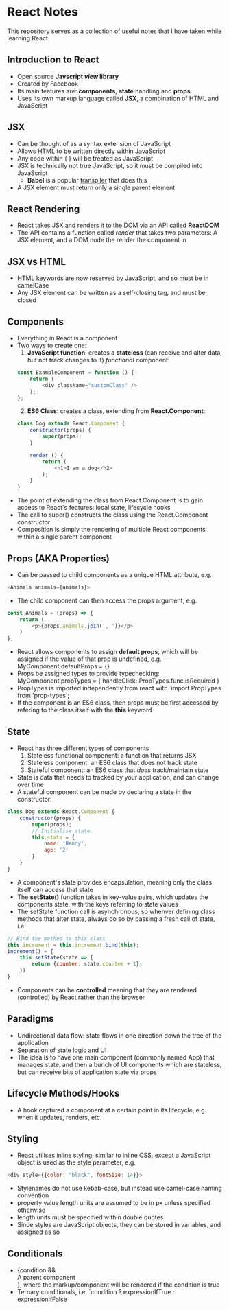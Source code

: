 # React Notes
This repository serves as a collection of useful notes that I have taken while learning React.

## Introduction to React
- Open source **Javscript *view* library**
- Created by Facebook
- Its main features are: **components**, **state** handling and **props**
- Uses its own markup language called **JSX**, a combination of HTML and JavaScript

## JSX
- Can be thought of as a syntax extension of JavaScript
- Allows HTML to be written directly within JavaScript
- Any code within { } will be treated as JavaScript
- JSX is technically not true JavaScript, so it must be compiled into JavaScript
    - **Babel** is a popular [transpiler](http://composition.al/blog/2017/07/30/what-do-people-mean-when-they-say-transpiler/) that does this
- A JSX element must return only a single parent element

## React Rendering
- React takes JSX and renders it to the DOM via an API called **ReactDOM**
- The API contains a function called *render* that takes two parameters: A JSX element, and a DOM node the render the component in

## JSX vs HTML
- HTML keywords are now reserved by JavaScript, and so must be in camelCase
- Any JSX element can be written as a self-closing tag, and must be closed

## Components
- Everything in React is a component
- Two ways to create one:
    1. **JavaScript function**: creates a **stateless** (can receive and alter data, but not track changes to it) *functional* component:
    ```javascript
    const ExampleComponent = function () {
        return (
            <div className="customClass" />
        );
    };
    ```
    2. **ES6 Class**: creates a class, extending from **React.Component**:
    ```javascript
    class Dog extends React.Component {
        constructor(props) {
            super(props);
        }

        render () {
            return (
                <h1>I am a dog</h2>
            );
        }
    }
    ```
- The point of extending the class from React.Component is to gain access to React's features: local state, lifecycle hooks
- The call to super() constructs the class using the React.Component constructor
- Composition is simply the rendering of multiple React components within a single parent component

## Props (AKA Properties)
- Can be passed to child components as a unique HTML attribute, e.g. 
```javascript
<Animals animals={animals}>
```
- The child component can then access the props argument, e.g.
```javascript
const Animals = (props) => {
    return (
        <p>{props.animals.join(', ')}</p>
    )
};
```
- React allows components to assign **default props**, which will be assigned if the value of that prop is undefined, e.g. MyComponent.defaultProps = {}
- Props be assigned types to provide typechecking: MyComponent.propTypes = { handleClick: PropTypes.func.isRequired }
- PropTypes is imported independently from react with `import PropTypes from 'prop-types';
- If the component is an ES6 class, then props must be first accessed by refering to the class itself with the **this** keyword

## State
- React has three different types of components
    1. Stateless functional component: a function that returns JSX
    2. Stateless component: an ES6 class that does not track state
    3. Stateful component: an ES6 class that *does* track/maintain state
- State is data that needs to tracked by your application, and can change over time
- A stateful component can be made by declaring a state in the constructor:
```javascript
class Dog extends React.Component {
    constructor(props) {
        super(props);
        // Initialise state
        this.state = {
            name: 'Benny',
            age: '2'
        }
    }
}
```
- A component's state provides encapsulation, meaning only the class itself can access that state
- The **setState()** function takes in key-value pairs, which updates the components state, with the keys referring to state values
- The setState function call is asynchronous, so whenver defining class methods that alter state, always do so by passing a fresh call of state, i.e.
```javascript
// Bind the method to this class
this.increment = this.increment.bind(this);
increment() = {
    this.setState(state => {
        return {counter: state.counter + 1};
    })
}
```
- Components can be **controlled** meaning that they are rendered (controlled) by React rather than the browser

## Paradigms
- Undirectional data flow: state flows in one direction down the tree of the application
- Separation of state logic and UI
- The idea is to have one main component (commonly named App) that manages state, and then a bunch of UI components which are stateless, but can receive bits of application state via props

## Lifecycle Methods/Hooks
- A hook captured a component at a certain point in its lifecycle, e.g. when it updates, renders, etc.

## Styling
- React utilises inline styling, similar to inline CSS, except a JavaScript object is used as the style parameter, e.g.
```javascript
<div style={{color: "black", fontSize: 14}}>
```
- Stylenames do not use kebab-case, but instead use camel-case naming convention
- property value length units are assumed to be in px unless specified otherwise
- length units must be specified within double quotes
- Since styles are JavaScript objects, they can be stored in variables, and assigned as so

## Conditionals
- {condition && <div>A parent component</div>}, where the markup/component will be rendered if the condition is true
- Ternary conditionals, i.e. `condition ? expressionIfTrue : expressionIfFalse